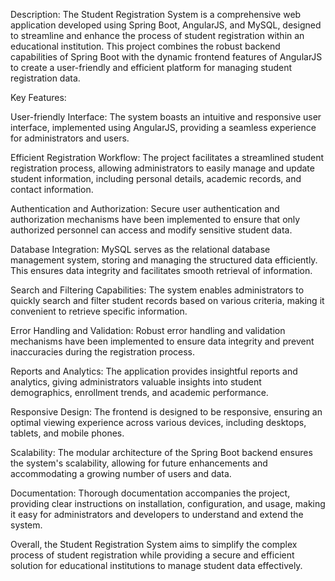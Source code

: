 Description:
The Student Registration System is a comprehensive web application developed using Spring Boot, AngularJS, and MySQL, designed to streamline and enhance the process of student registration within an educational institution. This project combines the robust backend capabilities of Spring Boot with the dynamic frontend features of AngularJS to create a user-friendly and efficient platform for managing student registration data.

Key Features:

User-friendly Interface: The system boasts an intuitive and responsive user interface, implemented using AngularJS, providing a seamless experience for administrators and users.

Efficient Registration Workflow: The project facilitates a streamlined student registration process, allowing administrators to easily manage and update student information, including personal details, academic records, and contact information.

Authentication and Authorization: Secure user authentication and authorization mechanisms have been implemented to ensure that only authorized personnel can access and modify sensitive student data.

Database Integration: MySQL serves as the relational database management system, storing and managing the structured data efficiently. This ensures data integrity and facilitates smooth retrieval of information.

Search and Filtering Capabilities: The system enables administrators to quickly search and filter student records based on various criteria, making it convenient to retrieve specific information.

Error Handling and Validation: Robust error handling and validation mechanisms have been implemented to ensure data integrity and prevent inaccuracies during the registration process.

Reports and Analytics: The application provides insightful reports and analytics, giving administrators valuable insights into student demographics, enrollment trends, and academic performance.

Responsive Design: The frontend is designed to be responsive, ensuring an optimal viewing experience across various devices, including desktops, tablets, and mobile phones.

Scalability: The modular architecture of the Spring Boot backend ensures the system's scalability, allowing for future enhancements and accommodating a growing number of users and data.

Documentation: Thorough documentation accompanies the project, providing clear instructions on installation, configuration, and usage, making it easy for administrators and developers to understand and extend the system.

Overall, the Student Registration System aims to simplify the complex process of student registration while providing a secure and efficient solution for educational institutions to manage student data effectively.
